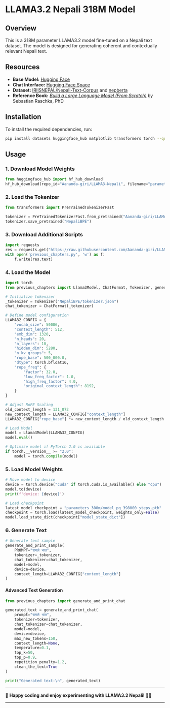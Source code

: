 # LLAMA3.2 Nepali 318M Model

## Overview
This is a 318M parameter LLAMA3.2 model fine-tuned on a Nepali text dataset. The model is designed for generating coherent and contextually relevant Nepali text.

## Resources
- **Base Model:** [Hugging Face](https://huggingface.co/Aananda-giri/LLAMA3-Nepali)
- **Chat Interface:** [Hugging Face Space](https://huggingface.co/spaces/Aananda-giri/LLAMA3_Nepali_318M)
- **Dataset:** [IRIISNEPAL/Nepali-Text-Corpus](https://huggingface.co/datasets/IRIISNEPAL/Nepali-Text-Corpus) and [nepberta](https://nepberta.github.io/)
- **Reference Book:** *[Build a Large Language Model (From Scratch)](https://www.manning.com/books/build-a-large-language-model-from-scratch)* by Sebastian Raschka, PhD

## Installation
To install the required dependencies, run:
```sh
pip install datasets huggingface_hub matplotlib transformers torch --quiet
```

## Usage
### 1. Download Model Weights
```python
from huggingface_hub import hf_hub_download
hf_hub_download(repo_id="Aananda-giri/LLAMA3-Nepali", filename="parameters_300m/model_pg_398000_steps.pth", local_dir="./")
```

### 2. Load the Tokenizer
```python
from transformers import PreTrainedTokenizerFast

tokenizer = PreTrainedTokenizerFast.from_pretrained("Aananda-giri/LLAMA3-Nepali")
tokenizer.save_pretrained("NepaliBPE")
```

### 3. Download Additional Scripts
```python
import requests
res = requests.get("https://raw.githubusercontent.com/Aananda-giri/LLAMA3-Nepali/main/3.%20training_loop/previous_chapters.py")
with open('previous_chapters.py', 'w') as f:
    f.write(res.text)
```

### 4. Load the Model
```python
import torch
from previous_chapters import Llama3Model, ChatFormat, Tokenizer, generate_and_print_sample

# Initialize tokenizer
_tokenizer = Tokenizer("NepaliBPE/tokenizer.json")
chat_tokenizer = ChatFormat(_tokenizer)

# Define model configuration
LLAMA32_CONFIG = {
    "vocab_size": 50006,
    "context_length": 512,
    "emb_dim": 1320,
    "n_heads": 20,
    "n_layers": 10,
    "hidden_dim": 5280,
    "n_kv_groups": 5,
    "rope_base": 500_000.0,
    "dtype": torch.bfloat16,
    "rope_freq": {
        "factor": 32.0,
        "low_freq_factor": 1.0,
        "high_freq_factor": 4.0,
        "original_context_length": 8192,
    }
}

# Adjust RoPE Scaling
old_context_length = 131_072
new_context_length = LLAMA32_CONFIG["context_length"]
LLAMA32_CONFIG["rope_base"] *= new_context_length / old_context_length

# Load Model
model = Llama3Model(LLAMA32_CONFIG)
model.eval()

# Optimize model if PyTorch 2.0 is available
if torch.__version__ >= "2.0":
    model = torch.compile(model)
```

### 5. Load Model Weights
```python
# Move model to device
device = torch.device("cuda" if torch.cuda.is_available() else "cpu")
model.to(device)
print(f'device: {device}')

# Load checkpoint
latest_model_checkpoint = "parameters_300m/model_pg_398000_steps.pth"
checkpoint = torch.load(latest_model_checkpoint, weights_only=False)
model.load_state_dict(checkpoint["model_state_dict"])
```

### 6. Generate Text
```python
# Generate text sample
generate_and_print_sample(
    PROMPT="रामले भात",
    tokenizer=_tokenizer,
    chat_tokenizer=chat_tokenizer,
    model=model,
    device=device,
    context_length=LLAMA32_CONFIG["context_length"]
)
```

#### Advanced Text Generation
```python
from previous_chapters import generate_and_print_chat

generated_text = generate_and_print_chat(
    prompt="रामले भात",
    tokenizer=tokenizer,
    chat_tokenizer=chat_tokenizer,
    model=model,
    device=device,
    max_new_tokens=150,
    context_length=None,
    temperature=0.1,
    top_k=50,
    top_p=0.9,
    repetition_penalty=1.2,
    clean_the_text=True
)

print("Generated text:\n", generated_text)
```

---

🚀 **Happy coding and enjoy experimenting with LLAMA3.2 Nepali!** 🤗🎉

---
